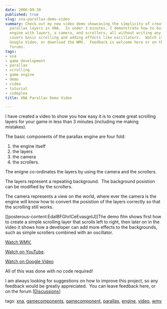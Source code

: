 ```yaml
---
date: 2006-09-30
published: true
slug: xna-parallax-demo-video
summary: Check out my new video demo showcasing the simplicity of creating scrolling
  parallax layers in XNA.  In under 3 minutes, I demonstrate how to build a parallax
  engine with layers, a camera, and scrollers, all without writing any code! The video
  covers basic scrolling and adding effects like oscillators.  Watch it on YouTube,
  Google Video, or download the WMV.  Feedback is welcome here or on the CodePlex
  forums.
tags:
- xna
- game development
- parallax
- scrolling
- game engine
- demo
- video
- tutorial
- codeplex
title: XNA Parallax Demo Video

---
```

<p>I have created a video to show you how easy it is to create great scrolling layers for your game in less than 3 minutes (including me making mistakes).  </p> <p>The basic components of the parallax engine are four fold: </p> <ol> <li>the engine itself  </li>
<li>the layers  </li>
<li>the camera  </li>
<li>the scrollers.</li>
</ol> <p>The enigne co-ordinates the layers by using the camera and the scrollers.</p> <p>The layers represent a repeating background.  The background posistion can be modified by the scrollers.  </p> <p>The camera represents a view on the world, where ever the camera is the engine will know how to convert the posistion of the layers correctly so that the scrolling still works.</p> <p>[[posterous-content:EdaIBFGhrICeEvasgnlJ]]The demo film shows first how to create a simple scrolling layer that scrolls left to right, then later on in the video it shows how a developer can add more effects to the backgrounds, such as simple scrollers combined with an oscillator.  </p> <p><a href="http://www.kinlan.co.uk/videos/Clouds.wmv" target="_blank">Watch WMV.</a></p> <p><a href="http://www.youtube.com/watch?v=PtxXFUJ127I" target="_blank">Watch on YouTube</a>.</p> <p><a href="http://video.google.co.uk/videoplay?docid=-6747011683599718110" target="_blank">Watch on Google Video</a></p> <p>All of this was done with no code required!</p> <p>I am always looking for suggestions on how to improve this project, so any feedback would be greatly appreciated.  You can leave feedback here, or on the forum [<a href="http://www.codeplex.com/Project/ListForums.aspx?ProjectName=xnaparalax">Discussions</a>]</p> <p>tags: <a href="http://www.kinlan.co.uk/tag/xna" rel="tag">xna</a>, <a href="http://www.kinlan.co.uk/tag/gamecomponents" rel="tag">gamecomponents</a>, <a href="http://www.kinlan.co.uk/tag/gamecomponent" rel="tag">gamecomponent</a>, <a href="http://www.kinlan.co.uk/tag/parallax" rel="tag">parallax</a>, <a href="http://www.kinlan.co.uk/tag/engine" rel="tag">engine</a>, <a href="http://www.kinlan.co.uk/tag/video" rel="tag">video</a>, <a href="http://www.kinlan.co.uk/tag/wmv" rel="tag">wmv</a></p>

